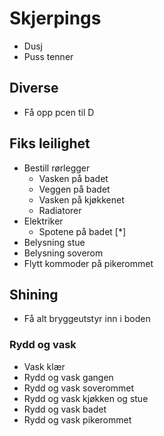 # Skjerpings
- Dusj
- Puss tenner

## Diverse
- Få opp pcen til D

## Fiks leilighet
- Bestill rørlegger
  - Vasken på badet
  - Veggen på badet
  - Vasken på kjøkkenet
  - Radiatorer
- Elektriker
  - Spotene på badet [*]
- Belysning stue
- Belysning soverom
- Flytt kommoder på pikerommet

## Shining
- Få alt bryggeutstyr inn i boden

### Rydd og vask
- Vask klær
- Rydd og vask gangen
- Rydd og vask soverommet
- Rydd og vask kjøkken og stue
- Rydd og vask badet
- Rydd og vask pikerommet
